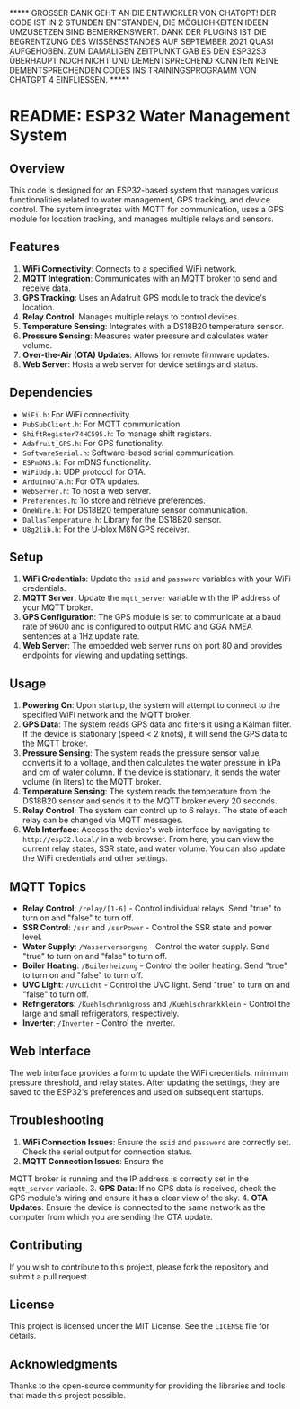 ***** GROSSER DANK GEHT AN DIE ENTWICKLER VON CHATGPT! DER CODE IST IN 2 STUNDEN ENTSTANDEN, DIE MÖGLICHKEITEN IDEEN UMZUSETZEN SIND BEMERKENSWERT. DANK DER PLUGINS IST DIE BEGRENTZUNG DES WISSENSSTANDES AUF SEPTEMBER 2021 QUASI AUFGEHOBEN. ZUM DAMALIGEN ZEITPUNKT GAB ES DEN ESP32S3 ÜBERHAUPT NOCH NICHT UND DEMENTSPRECHEND KONNTEN KEINE DEMENTSPRECHENDEN CODES INS TRAININGSPROGRAMM VON CHATGPT 4 EINFLIESSEN. *****

# README: ESP32 Water Management System

## Overview

This code is designed for an ESP32-based system that manages various functionalities related to water management, GPS tracking, and device control. The system integrates with MQTT for communication, uses a GPS module for location tracking, and manages multiple relays and sensors.

## Features

1. **WiFi Connectivity**: Connects to a specified WiFi network.
2. **MQTT Integration**: Communicates with an MQTT broker to send and receive data.
3. **GPS Tracking**: Uses an Adafruit GPS module to track the device's location.
4. **Relay Control**: Manages multiple relays to control devices.
5. **Temperature Sensing**: Integrates with a DS18B20 temperature sensor.
6. **Pressure Sensing**: Measures water pressure and calculates water volume.
7. **Over-the-Air (OTA) Updates**: Allows for remote firmware updates.
8. **Web Server**: Hosts a web server for device settings and status.

## Dependencies

- `WiFi.h`: For WiFi connectivity.
- `PubSubClient.h`: For MQTT communication.
- `ShiftRegister74HC595.h`: To manage shift registers.
- `Adafruit_GPS.h`: For GPS functionality.
- `SoftwareSerial.h`: Software-based serial communication.
- `ESPmDNS.h`: For mDNS functionality.
- `WiFiUdp.h`: UDP protocol for OTA.
- `ArduinoOTA.h`: For OTA updates.
- `WebServer.h`: To host a web server.
- `Preferences.h`: To store and retrieve preferences.
- `OneWire.h`: For DS18B20 temperature sensor communication.
- `DallasTemperature.h`: Library for the DS18B20 sensor.
- `U8g2lib.h`: For the U-blox M8N GPS receiver.

## Setup

1. **WiFi Credentials**: Update the `ssid` and `password` variables with your WiFi credentials.
2. **MQTT Server**: Update the `mqtt_server` variable with the IP address of your MQTT broker.
3. **GPS Configuration**: The GPS module is set to communicate at a baud rate of 9600 and is configured to output RMC and GGA NMEA sentences at a 1Hz update rate.
4. **Web Server**: The embedded web server runs on port 80 and provides endpoints for viewing and updating settings.

## Usage

1. **Powering On**: Upon startup, the system will attempt to connect to the specified WiFi network and the MQTT broker.
2. **GPS Data**: The system reads GPS data and filters it using a Kalman filter. If the device is stationary (speed < 2 knots), it will send the GPS data to the MQTT broker.
3. **Pressure Sensing**: The system reads the pressure sensor value, converts it to a voltage, and then calculates the water pressure in kPa and cm of water column. If the device is stationary, it sends the water volume (in liters) to the MQTT broker.
4. **Temperature Sensing**: The system reads the temperature from the DS18B20 sensor and sends it to the MQTT broker every 20 seconds.
5. **Relay Control**: The system can control up to 6 relays. The state of each relay can be changed via MQTT messages.
6. **Web Interface**: Access the device's web interface by navigating to `http://esp32.local/` in a web browser. From here, you can view the current relay states, SSR state, and water volume. You can also update the WiFi credentials and other settings.

## MQTT Topics

- **Relay Control**: `/relay/[1-6]` - Control individual relays. Send "true" to turn on and "false" to turn off.
- **SSR Control**: `/ssr` and `/ssrPower` - Control the SSR state and power level.
- **Water Supply**: `/Wasserversorgung` - Control the water supply. Send "true" to turn on and "false" to turn off.
- **Boiler Heating**: `/Boilerheizung` - Control the boiler heating. Send "true" to turn on and "false" to turn off.
- **UVC Light**: `/UVCLicht` - Control the UVC light. Send "true" to turn on and "false" to turn off.
- **Refrigerators**: `/Kuehlschrankgross` and `/Kuehlschrankklein` - Control the large and small refrigerators, respectively.
- **Inverter**: `/Inverter` - Control the inverter.

## Web Interface

The web interface provides a form to update the WiFi credentials, minimum pressure threshold, and relay states. After updating the settings, they are saved to the ESP32's preferences and used on subsequent startups.

## Troubleshooting

1. **WiFi Connection Issues**: Ensure the `ssid` and `password` are correctly set. Check the serial output for connection status.
2. **MQTT Connection Issues**: Ensure the

 MQTT broker is running and the IP address is correctly set in the `mqtt_server` variable.
3. **GPS Data**: If no GPS data is received, check the GPS module's wiring and ensure it has a clear view of the sky.
4. **OTA Updates**: Ensure the device is connected to the same network as the computer from which you are sending the OTA update.

## Contributing

If you wish to contribute to this project, please fork the repository and submit a pull request.

## License

This project is licensed under the MIT License. See the `LICENSE` file for details.

## Acknowledgments

Thanks to the open-source community for providing the libraries and tools that made this project possible.
